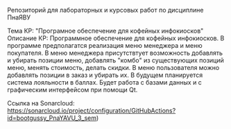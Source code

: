 Репозиторий для лабораторных и курсовых работ по дисциплине ПнаЯВУ

Тема КР: "Програмное обеспечение для кофейных инфокиосков"
Описание КР:
Программное обеспечение для кофейных инфокиосков. В программе предполагатся реализация меню менеджера и меню покупателя.
В меню менеджера присутствтует возможность добавлять и убирать позиции меню, добавлять "комбо" из существующих позиций меню, менять стоимость, делать скидки. 
В меню пользователя можно добавлять позиции в заказ и убирать их. В будущем планируется система лояльности в баллах. 
Будет работа с базами данных и с графическим интерфейсом при помощи Qt.

Ссылка на Sonarcloud: https://sonarcloud.io/project/configuration/GitHubActions?id=bootgussy_PnaYAVU_3_sem)

